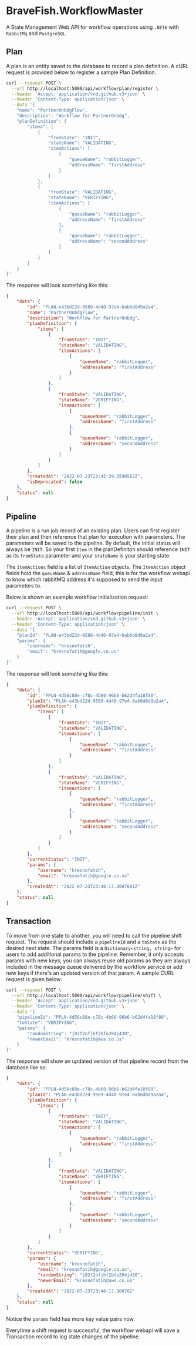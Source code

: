 # BraveFish.WorkflowMaster

A State Management Web API for workflow operations using `.NET6` with `RabbitMq` and `PostgreSQL`.

## Plan

A plan is an entity saved to the database to record a plan definition. A cURL request is provided below to register a sample Plan Definition. 

```bash
curl --request POST \
  --url http://localhost:5000/api/workflow/plan/register \
  --header 'Accept: application/vnd.github.v3+json' \
  --header 'Content-Type: application/json' \
  --data '{
	"name": "PartnerOnbdgFlow",
	"description": "Workflow for PartnerOnbdg",
	"planDefinition": {
		"items": [
			{
				"fromState": "INIT",
				"stateName": "VALIDATING",
				"itemActions": [
					{
						"queueName": "rabbitLogger",
						"addressName": "firstAddress"
					}
				]
			},
			{
				"fromState": "VALIDATING",
				"stateName": "VERIFYING",
				"itemActions": [
					{
						"queueName": "rabbitLogger",
						"addressName": "firstAddress"
					},
					{
						"queueName": "rabbitLogger",
						"addressName": "secondAddress"
					}
				]
			}
		]
	}
}'
```

The response will look something like this:
```json
{
	"data": {
		"id": "PLAN-e43bd22d-9589-4d40-97e4-0ab6d8d9a2a4",
		"name": "PartnerOnbdgFlow",
		"description": "Workflow for PartnerOnbdg",
		"planDefinition": {
			"items": [
				{
					"fromState": "INIT",
					"stateName": "VALIDATING",
					"itemActions": [
						{
							"queueName": "rabbitLogger",
							"addressName": "firstAddress"
						}
					]
				},
				{
					"fromState": "VALIDATING",
					"stateName": "VERIFYING",
					"itemActions": [
						{
							"queueName": "rabbitLogger",
							"addressName": "firstAddress"
						},
						{
							"queueName": "rabbitLogger",
							"addressName": "secondAddress"
						}
					]
				}
			]
		},
		"createdAt": "2022-07-23T23:45:39.3590562Z",
		"isDeprecated": false
	},
	"status": null
}
```

## Pipeline

A pipeline is a run job record of an existing plan. Users can first register their plan and then reference that plan for execution with parameters. The parameters will be saved to the pipeline. By default, the initial status will always be `INIT`. So your first `Item` in the planDefiniton should reference `INIT` as its `fromState` parameter and your `stateName` is your starting state. 

The `itemActions` field is a list of `ItemAction` objects. The `ItemAction` object fields hold the `queueName` & `addressName` field, this is for the workflow webapi to know which rabbitMQ address it's supposed to send the input parameters to.

Below is shown an example workflow initialization request:

```bash
curl --request POST \
  --url http://localhost:5000/api/workflow/pipeline/init \
  --header 'Accept: application/vnd.github.v3+json' \
  --header 'Content-Type: application/json' \
  --data '{
	"planId": "PLAN-e43bd22d-9589-4d40-97e4-0ab6d8d9a2a4",
	"params": {
		"username": "kresnofatih",
		"email": "kresnofatih@google.co.us"
	}
}'
```

The response will look something like this:
```json
{
	"data": {
		"id": "PPLN-4d56c88e-c78c-4b60-96b6-b62d4fa18f80",
		"planId": "PLAN-e43bd22d-9589-4d40-97e4-0ab6d8d9a2a4",
		"planDefinition": {
			"items": [
				{
					"fromState": "INIT",
					"stateName": "VALIDATING",
					"itemActions": [
						{
							"queueName": "rabbitLogger",
							"addressName": "firstAddress"
						}
					]
				},
				{
					"fromState": "VALIDATING",
					"stateName": "VERIFYING",
					"itemActions": [
						{
							"queueName": "rabbitLogger",
							"addressName": "firstAddress"
						},
						{
							"queueName": "rabbitLogger",
							"addressName": "secondAddress"
						}
					]
				}
			]
		},
		"currentStatus": "INIT",
		"params": {
			"username": "kresnofatih",
			"email": "kresnofatih@google.co.us"
		},
		"createdAt": "2022-07-23T23:46:17.3007601Z"
	},
	"status": null
}
```

## Transaction

To move from one state to another, you will need to call the pipeline shift request. The request should include a `pipelineId` and a `toState` as the desired next state. The params field is a `Dictionary<string, string>` for users to add additional params to the pipeline. Remember, it only accepts params with new keys, you can always reuse old params as they are always included in the message queue delivered by the workflow service or add new keys if there's an updated version of that param. A sample CURL request is given below:

```bash
curl --request POST \
  --url http://localhost:5000/api/workflow/pipeline/shift \
  --header 'Accept: application/vnd.github.v3+json' \
  --header 'Content-Type: application/json' \
  --data '{
	"pipelineId": "PPLN-4d56c88e-c78c-4b60-96b6-b62d4fa18f80",
	"toState": "VERIFYING",
	"params": {
		"randomString": "j02f2nfjhf2bfo394j430",
        "newerEmail": "kresnofatih@aws.co.us"
	}
}'
```

The response will show an updated version of that pipeline record from the database like so:

```json
{
	"data": {
		"id": "PPLN-4d56c88e-c78c-4b60-96b6-b62d4fa18f80",
		"planId": "PLAN-e43bd22d-9589-4d40-97e4-0ab6d8d9a2a4",
		"planDefinition": {
			"items": [
				{
					"fromState": "INIT",
					"stateName": "VALIDATING",
					"itemActions": [
						{
							"queueName": "rabbitLogger",
							"addressName": "firstAddress"
						}
					]
				},
				{
					"fromState": "VALIDATING",
					"stateName": "VERIFYING",
					"itemActions": [
						{
							"queueName": "rabbitLogger",
							"addressName": "firstAddress"
						},
						{
							"queueName": "rabbitLogger",
							"addressName": "secondAddress"
						}
					]
				}
			]
		},
		"currentStatus": "VERIFYING",
		"params": {
			"username": "kresnofatih",
			"email": "kresnofatih@google.co.us",
            "randomString": "j02f2nfjhf2bfo394j430",
            "newerEmail": "kresnofatih@aws.co.us"
		},
		"createdAt": "2022-07-23T23:46:17.30076Z"
	},
	"status": null
}
```

Notice the `params` field has more key value pairs now.

Everytime a shift request is successful, the workflow webapi will save a Transaction record to log state changes of the pipeline.